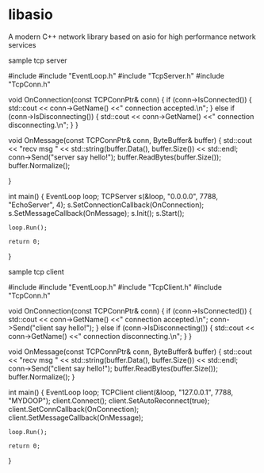 # libasio

A modern C++ network library based on asio for high performance network services

sample tcp server

#include <iostream>
#include "EventLoop.h"
#include "TcpServer.h"
#include "TcpConn.h"

void OnConnection(const TCPConnPtr& conn) {
	if (conn->IsConnected()) {
		std::cout << conn->GetName() <<" connection accepted.\n";
	}
	else if (conn->IsDisconnecting()) {
		std::cout << conn->GetName() <<" connection disconnecting.\n";
	}
}

void OnMessage(const TCPConnPtr& conn, ByteBuffer& buffer) {
    std::cout << "recv msg " << std::string(buffer.Data(), buffer.Size()) << std::endl;
    conn->Send("server say hello!");
    buffer.ReadBytes(buffer.Size());
    buffer.Normalize();

}

int main()
{
	EventLoop loop;
	TCPServer s(&loop, "0.0.0.0", 7788, "EchoServer", 4);
	s.SetConnectionCallback(OnConnection);
	s.SetMessageCallback(OnMessage);
	s.Init();
	s.Start();

	loop.Run();

	return 0;
}


sample tcp client

#include <iostream>
#include "EventLoop.h"
#include "TcpClient.h"
#include "TcpConn.h"

void OnConnection(const TCPConnPtr& conn) {
	if (conn->IsConnected()) {
		std::cout << conn->GetName() <<" connection accepted.\n";
                conn->Send("client say hello!");
	}
	else if (conn->IsDisconnecting()) {
		std::cout << conn->GetName() <<" connection disconnecting.\n";
	}
}

void OnMessage(const TCPConnPtr& conn, ByteBuffer& buffer) {
    std::cout << "recv msg " << std::string(buffer.Data(), buffer.Size()) << std::endl;
    conn->Send("client say hello!");
    buffer.ReadBytes(buffer.Size());
    buffer.Normalize();
}

int main()
{
	EventLoop loop;
	TCPClient client(&loop, "127.0.0.1", 7788, "MYDOOP");
	client.Connect();
	client.SetAutoReconnect(true);
	client.SetConnCallback(OnConnection);
	client.SetMessageCallback(OnMessage);

	loop.Run();

	return 0;
}
